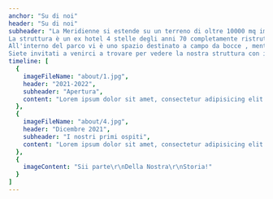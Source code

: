 ```yaml
---
anchor: "Su di noi"
header: "Su di noi"
subheader: "La Meridienne si estende su un terreno di oltre 10000 mq immerso nella natura delle colline di Palestrina, con un ampio giardino con piante ornamentali e prato all'inglese ed una piscina esterna per la zona relax, che conferiscono alla struttura un aspetto elegante e tranquillo.
La struttura è un ex hotel 4 stelle degli anni 70 completamente ristrutturato e adibito secondo i nostri criteri e usi , con ampi spazi interni , un bar interno , una luogo per il culto , sala biliardo , sala audiovisiva e sala conferenze ed una varietà di stanze attua a soddisfare qualsiasi esigenza.
All'interno del parco vi è uno spazio destinato a campo da bocce , mentre una un 'altra zona più piccola alla cura degli animali da pet therapy.
Siete invitati a venirci a trovare per vedere la nostra struttura con i vostri occhi"
timeline: [
  {
    imageFileName: "about/1.jpg",
    header: "2021-2022",
    subheader: "Apertura",
    content: "Lorem ipsum dolor sit amet, consectetur adipisicing elit. Minima maxime quam architecto quo inventore harum ex magni, dicta impedit."
  },
  {
    imageFileName: "about/4.jpg",
    header: "Dicembre 2021",
    subheader: "I nostri primi ospiti",
    content: "Lorem ipsum dolor sit amet, consectetur adipisicing elit. Minima maxime quam architecto quo inventore harum ex magni, dicta impedit."
  },
  {
    imageContent: "Sii parte\r\nDella Nostra\r\nStoria!"
  }
]
---
```

